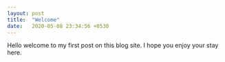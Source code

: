 ```yaml
---
layout: post
title:  "Welcome"
date:   2020-05-08 23:34:56 +0530
---
```


Hello welcome to my first post on this blog site. I hope you enjoy your stay here.